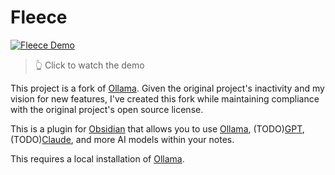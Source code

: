# Fleece

[![Fleece Demo](https://img.youtube.com/vi/_lasT7m_IvM/0.jpg)](https://www.youtube.com/watch?v=_lasT7m_IvM)
> 👆 Click to watch the demo

This project is a fork of [Ollama](https://github.com/hinterdupfinger/obsidian-ollama). Given the original project's inactivity and my vision for new features, I've created this fork while maintaining compliance with the original project's open source license.

This is a plugin for [Obsidian](https://obsidian.md) that allows you to use [Ollama](https://ollama.ai), (TODO)[GPT](https://platform.openai.com/), (TODO)[Claude](https://www.anthropic.com/), and more AI models within your notes.

This requires a local installation of [Ollama](https://ollama.ai).
